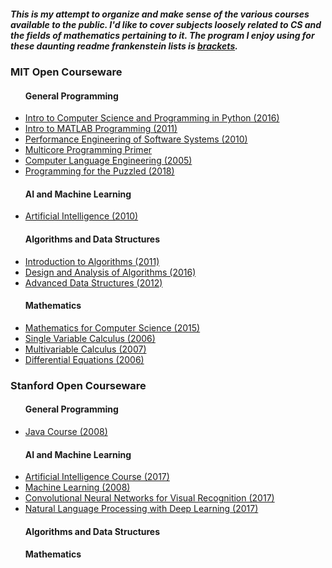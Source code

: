 <html>
<body>
<h5>This is my attempt to organize and make sense of the various courses available to the public.
    I'd like to cover subjects loosely related to CS and the fields of mathematics pertaining to it. 
    The program I enjoy using for these daunting readme frankenstein lists is <a href="http://brackets.io/">brackets</a>.
</h5>

<h3> MIT Open Courseware</h3>
<ul>
	<h4>General Programming</h4>
	<li><a href="https://www.youtube.com/playlist?list=PLUl4u3cNGP63WbdFxL8giv4yhgdMGaZNA">Intro to Computer Science and Programming in Python (2016)</a></li>
    <li><a href="https://www.youtube.com/playlist?list=PLUl4u3cNGP62bMZx9A3DR7V5myByt48CC">Intro to MATLAB Programming (2011)</a></li>
    <li><a href="https://www.youtube.com/playlist?list=PLD2AE32F507F10481">Performance Engineering of Software Systems (2010)</a></li>
    <li><a href="https://www.youtube.com/playlist?list=PLE638294EA3288272">Multicore Programming Primer</a></li>
    <li><a href="https://www.youtube.com/playlist?list=PL0300FE43396456C1">Computer Language Engineering (2005)</a></li>
    <li><a href="https://www.youtube.com/playlist?list=PLUl4u3cNGP62QumaaZtCCjkID-NgqrleA">Programming for the Puzzled (2018)</a></li>
</ul>
<ul>
    <h4>AI and Machine Learning</h4>
    <li><a href="https://www.youtube.com/playlist?list=PLUl4u3cNGP63gFHB6xb-kVBiQHYe_4hSi">Artificial Intelligence (2010)</a></li>
</ul>
<ul>
	<h4>Algorithms and Data Structures</h4>
    <li><a href="https://www.youtube.com/playlist?list=PLUl4u3cNGP61Oq3tWYp6V_F-5jb5L2iHb">Introduction to Algorithms (2011)</a></li>
	<li><a href="https://www.youtube.com/playlist?list=PLUl4u3cNGP6317WaSNfmCvGym2ucw3oGp">Design and Analysis of Algorithms (2016)</a></li>
    <li><a href="https://www.youtube.com/playlist?list=PLUl4u3cNGP61hsJNdULdudlRL493b-XZf">Advanced Data Structures (2012)</a></li>
</ul>
<ul>
	<h4>Mathematics</h4>
	<li><a href="https://www.youtube.com/playlist?list=PLUl4u3cNGP60UlabZBeeqOuoLuj_KNphQ">Mathematics for Computer Science (2015)</a></li>
    <li><a href="https://www.youtube.com/playlist?list=PL590CCC2BC5AF3BC1">Single Variable Calculus (2006)</a></li>
    <li><a href="https://www.youtube.com/playlist?list=PL4C4C8A7D06566F38">Multivariable Calculus (2007)</a></li>
    <li><a href="https://www.youtube.com/playlist?list=PLEC88901EBADDD980">Differential Equations (2006)</a></li>
</ul>

<h3>Stanford Open Courseware</h3>
<ul>
    <h4>General Programming</h4>
    <li><a href="https://www.youtube.com/playlist?list=PLA70DBE71B0C3B142">Java Course (2008)</a></li>
</ul>
<ul>
    <h4>AI and Machine Learning</h4>
    <li><a href="https://www.youtube.com/playlist?list=PLGRecdYLYDNc1fDVY8tPJJTct1_0p1xoB">Artificial Intelligence Course (2017)</a></li>
    <li><a href="https://www.youtube.com/playlist?list=PLA89DCFA6ADACE599">Machine Learning (2008)</a></li>
    <li><a href="https://www.youtube.com/playlist?list=PL3FW7Lu3i5JvHM8ljYj-zLfQRF3EO8sYv">Convolutional Neural Networks for Visual Recognition (2017)</a></li>
    <li><a href="https://www.youtube.com/playlist?list=PL3FW7Lu3i5Jsnh1rnUwq_TcylNr7EkRe6">Natural Language Processing with Deep Learning (2017)</a></li>
</ul>
<ul>
    <h4>Algorithms and Data Structures</h4>
</ul>
<ul>
    <h4>Mathematics</h4>
</ul>

	
</body>
</html>